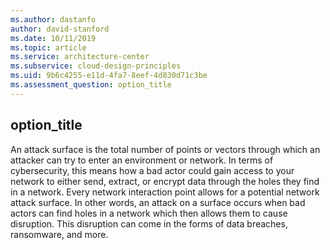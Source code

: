 ```yaml
---
ms.author: dastanfo
author: david-stanford
ms.date: 10/11/2019
ms.topic: article
ms.service: architecture-center
ms.subservice: cloud-design-principles
ms.uid: 9b6c4255-e11d-4fa7-8eef-4d830d71c3be
ms.assessment_question: option_title
---
```

## option_title

An attack surface is the total number of points or vectors through which an attacker can try to enter an environment or network. In terms of cybersecurity, this means how a bad actor could gain access to your network to either send, extract, or encrypt data through the holes they find in a network. Every network interaction point allows for a potential network attack surface. In other words, an attack on a surface occurs when bad actors can find holes in a network which then allows them to cause disruption. This disruption can come in the forms of data breaches, ransomware, and more.
